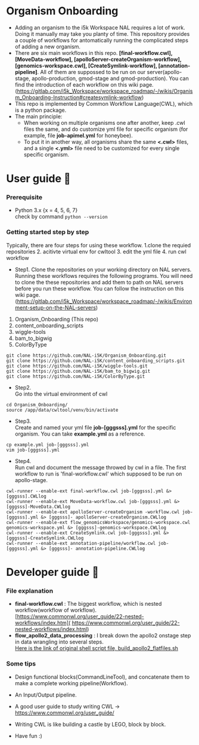 # Organism Onboarding
- Adding an organism to the i5k Workspace NAL requires a lot of work. Doing it manually may take you planty of time. This repository provides a couple of workflows for antomatically running the complicated steps of adding a new organism. 
- There are six main workflows in this repo. **[final-workflow.cwl], [MoveData-workflow], [apolloServer-createOrganism-workflow], [genomics-workspace.cwl], [CreateSymlink-workflow], [annotation-pipeline]**. All of them are suppossed to be run on our server(apollo-stage, apollo-production, gmod-stage and gmod-production). You can find the introduction of each workflow on this wiki page. (https://gitlab.com/i5k_Workspace/workspace_roadmap/-/wikis/Organism_Onboarding-Instruction#createsymlink-workflow) 
- This repo is implemented by Common Workflow Language(CWL), which is a python package.
- The main principle: 
  - When working on multiple organisms one after another, keep .cwl files the same, and do customize yml file for specific organism (for example, file **job-apimel.yml** for honeybee).
  - To put it in another way, all organisms share the same **<.cwl>** files, and a single **<.yml>** file need to be customized for every single specific organism.
  

# User guide :metal:

### Prerequisite
- Python 3.x {x = 4, 5, 6, 7}  
check by command  ```python --version```  

### Getting started step by step 
Typically, there are four steps for using these workflow. 1.clone the requied repositories 2. acitivte virtual env for cwltool 3. edit the yml file 4. run cwl workflow

- Step1.
Clone the repositories on your working directory on NAL servers. Running these workflows requires the following programs. You will need to clone the these repositories and add them to path on NAL servers before you run these workflow. You can follow the instruction on this wiki page. (https://gitlab.com/i5k_Workspace/workspace_roadmap/-/wikis/Environment-setup-on-the-NAL-servers)
1. Organism_Onboarding (This repo)
2. content_onboarding_scripts
3. wiggle-tools
4. bam_to_bigwig
5. ColorByType
```
git clone https://github.com/NAL-i5K/Organism_Onboarding.git
git clone https://github.com/NAL-i5K/content_onboarding_scripts.git
git clone https://github.com/NAL-i5K/wiggle-tools.git
git clone https://github.com/NAL-i5K/bam_to_bigwig.git
git clone https://github.com/NAL-i5K/ColorByType.git
```

- Step2.   
Go into the virtual environment of cwl  
```
cd Organism_Onboarding/
source /app/data/cwltool/venv/bin/activate
```

- Step3.  
Create and named your yml file **job-[gggsss].yml** for the specific organism. You can take **example.yml** as a reference.  
```
cp example.yml job-[gggsss].yml
vim job-[gggsss].yml
```  

- Step4.  
Run cwl and document the message throwed by cwl in a file. The first workflow to run is 'final-workflow.cwl' which supposed to be run on apollo-stage. 
```
cwl-runner --enable-ext final-workflow.cwl job-[gggsss].yml &> [gggsss].CWLlog
cwl-runner --enable-ext MoveData-workflow.cwl job-[gggsss].yml &> [gggsss]-MoveData.CWLlog
cwl-runner --enable-ext apolloServer-createOrganism -workflow.cwl job-[gggsss].yml &> [gggsss]- apolloServer-createOrganism.CWLlog
cwl-runner --enable-ext flow_genomicsWorkspace/genomics-workspace.cwl genomics-workspace.yml &> [gggsss]-genomics-workspace.CWLlog
cwl-runner --enable-ext CreateSymlink.cwl job-[gggsss].yml &> [gggsss]-CreateSymlink.CWLlog
cwl-runner --enable-ext annotation-pipeline/workflow.cwl job-[gggsss].yml &> [gggsss]- annotation-pipeline.CWLlog
```

# Developer guide :rocket:
### File explanation
- **final-workflow.cwl** : The biggest workflow, which is nested workflow(workflow of workflow). [https://www.commonwl.org/user_guide/22-nested-workflows/index.htm]( https://www.commonwl.org/user_guide/22-nested-workflows/index.html)
- **flow_apollo2_data_processing** : I break down the apollo2 onstage step in data wrangling into several steps.   
[Here is the link of original shell script file, build_apollo2_flatfiles.sh ](https://gitlab.com/i5k_Workspace/apollo2_data_build_scripts/blob/master/build_apollo2_flatfiles.sh)


### Some tips
- Design functional blocks(CommandLineTool), and concatenate them to make a complete working pipeline(Workflow).  

- An Input/Output pipeline.  

- A good user guide to study writing CWL ->  
https://www.commonwl.org/user_guide/

- Writing CWL is like building a castle by LEGO, block by block.  

- Have fun :)
